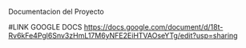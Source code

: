 Documentacion del Proyecto

#LINK GOOGLE DOCS
https://docs.google.com/document/d/18t-Rv6kFe4Pgl6Snv3zHmL17M6yNFE2EiHTVAOseYTg/edit?usp=sharing